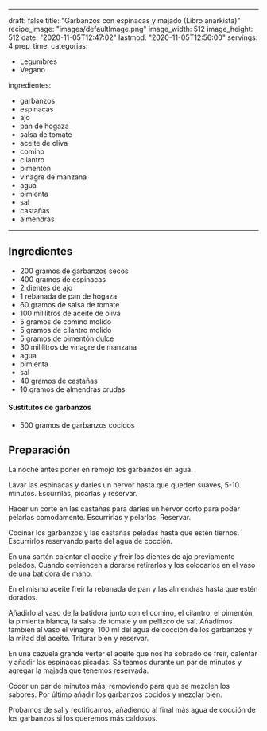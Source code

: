 
---
draft: false
title: "Garbanzos con espinacas y majado (Libro anarkista)"
recipe_image: "images/defaultImage.png"
image_width: 512
image_height: 512
date: "2020-11-05T12:47:02"
lastmod: "2020-11-05T12:56:00"
servings: 4
prep_time: 
categorias:
  - Legumbres
  - Vegano

ingredientes:
  - garbanzos
  - espinacas
  - ajo
  - pan de hogaza
  - salsa de tomate
  - aceite de oliva
  - comino
  - cilantro
  - pimentón
  - vinagre de manzana
  - agua
  - pimienta
  - sal
  - castañas
  - almendras
---

## Ingredientes
- 200 gramos de garbanzos secos
- 400 gramos de espinacas
- 2 dientes de ajo
- 1 rebanada de pan de hogaza
- 60 gramos de salsa de tomate
- 100 mililitros de aceite de oliva
- 5 gramos de comino molido
- 5 gramos de cilantro molido
- 5 gramos de pimentón dulce
- 30 mililitros de vinagre de manzana
- agua
- pimienta
- sal
- 40 gramos de castañas
- 10 gramos de almendras crudas
#### Sustitutos de garbanzos
- 500 gramos de garbanzos cocidos

## Preparación
La noche antes poner en remojo los garbanzos en agua.

Lavar las espinacas y darles un hervor hasta que queden suaves, 5-10 minutos. Escurrilas, picarlas y reservar.

Hacer un corte en las castañas para darles un hervor corto para poder pelarlas comodamente. Escurrirlas y pelarlas. Reservar.

Cocinar los garbanzos y las castañas peladas hasta que estén tiernos. Escurrirlos reservando parte del agua de cocción.

En una sartén calentar el aceite y freir los dientes de ajo previamente pelados. Cuando comiencen a dorarse retirarlos y los colocarlos en el vaso de una batidora de mano. 

En el mismo aceite freir la rebanada de pan y las almendras hasta que estén dorados.

Añadirlo al vaso de la batidora junto con el comino, el cilantro, el pimentón, la pimienta blanca, la salsa de tomate y un pellizco de sal. Añadimos también al vaso el vinagre, 100 ml del agua de cocción de los garbanzos y la mitad del aceite. Triturar bien y reservar. 

En una cazuela grande verter el aceite que nos ha sobrado de freír, calentar y añadir las espinacas picadas. Salteamos durante un par de minutos y agregar la majada que tenemos reservada.

Cocer un par de minutos más, removiendo para que se mezclen los sabores. Por último añadir los garbanzos cocidos y mezclar bien. 

Probamos de sal y rectificamos, añadiendo al final más agua de cocción de los garbanzos si los queremos más caldosos. 



